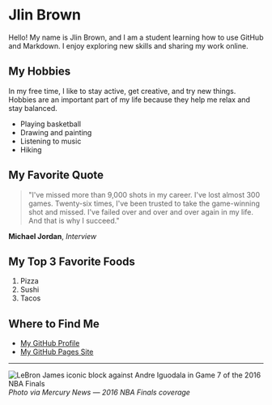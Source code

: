 # Jlin Brown

Hello! My name is Jlin Brown, and I am a student learning how to use GitHub and Markdown. I enjoy exploring new skills and sharing my work online.  

## My Hobbies

In my free time, I like to stay active, get creative, and try new things. Hobbies are an important part of my life because they help me relax and stay balanced.  

- Playing basketball  
- Drawing and painting  
- Listening to music  
- Hiking  

## My Favorite Quote

> "I've missed more than 9,000 shots in my career. I've lost almost 300 games. Twenty-six times, I've been trusted to take the game-winning shot and missed. I've failed over and over and over again in my life. And that is why I succeed."  

**Michael Jordan**, *Interview*  

## My Top 3 Favorite Foods

1. Pizza  
2. Sushi  
3. Tacos  

## Where to Find Me

- [My GitHub Profile](https://github.com/jlin25-stlaw)  
- [My GitHub Pages Site](https://jlin25-stlaw.github.io/about.md/about_me)  

---


![LeBron James iconic block against Andre Iguodala in Game 7 of the 2016 NBA Finals](images/lebron-block.webp)
*Photo via Mercury News — 2016 NBA Finals coverage* 

